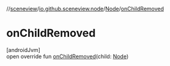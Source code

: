 //[sceneview](../../../index.md)/[io.github.sceneview.node](../index.md)/[Node](index.md)/[onChildRemoved](on-child-removed.md)

# onChildRemoved

[androidJvm]\
open override fun [onChildRemoved](on-child-removed.md)(child: [Node](index.md))
